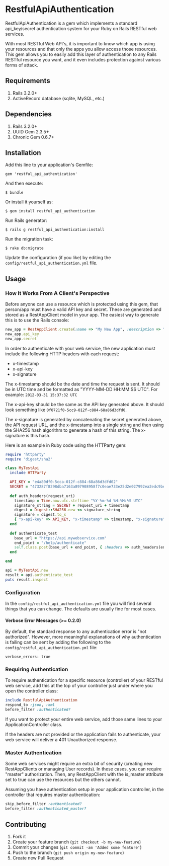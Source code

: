 # RestfulApiAuthentication

RestfulApiAuthentication is a gem which implements a standard api_key/secret authentication system for your Ruby on Rails RESTful web services.

With most RESTful Web API's, it is important to know which app is using your resources and that only the apps you allow access those resources. This gem allows you to easily add this layer of authentication to any Rails RESTful resource you want, and it even includes protection against various forms of attack.

## Requirements

1. Rails 3.2.0+
2. ActiveRecord database (sqlite, MySQL, etc.)

## Dependencies

1. Rails 3.2.0+
2. UUID Gem 2.3.5+
3. Chronic Gem 0.6.7+

## Installation

Add this line to your application's Gemfile:

    gem 'restful_api_authentication'

And then execute:

    $ bundle

Or install it yourself as:

    $ gem install restful_api_authentication

Run Rails generator:

    $ rails g restful_api_authentication:install

Run the migration task:

    $ rake db:migrate

Update the configuration (if you like) by editing the `config/restful_api_authentication.yml` file.

## Usage

### How It Works From A Client's Perspective

Before anyone can use a resource which is protected using this gem, that person/app must have a valid API key and secret. These are generated and stored as a RestAppClient model in your app. The easiest way to generate this is to use the Rails console:

```ruby
new_app = RestAppClient.create(:name => "My New App", :description => "This is my new application that will access my RESTful API.")
new_app.api_key
new_app.secret
```

In order to authenticate with your web service, the new application must include the following HTTP headers with each request:
* x-timestamp
* x-api-key
* x-signature

The x-timestamp should be the date and time the request is sent. It should be in UTC time and be formatted as "YYYY-MM-DD HH:MM:SS UTC". For example: `2012-03-31 15:37:32 UTC`

The x-api-key should be the same as the API key generated above. It should look something like `0f0721f0-5cc9-012f-c884-68a86d3dfd0`.

The x-signature is generated by concatenating the secret generated above, the API request URL, and the x-timestamp into a single string and then using the SHA256 hash algorithm to generate a hash of this string. The x-signature is this hash.

Here is an example in Ruby code using the HTTParty gem:

```ruby
require 'httparty'
require 'digest/sha2'

class MyTestApi
  include HTTParty

  API_KEY = "e4a80df0-5cca-012f-c884-68a86d3dfd02"
  SECRET = "473287f8298dba7163a897908958f7c0eae733e25d2e027992ea2edc9bed2fa8"
  
  def auth_headers(request_uri)
    timestamp = Time.now.utc.strftime "%Y-%m-%d %H:%M:%S UTC"
    signature_string = SECRET + request_uri + timestamp
    digest = Digest::SHA256.new << signature_string
    signature = digest.to_s
    { "x-api-key" => API_KEY, "x-timestamp" => timestamp, "x-signature" => signature }
  end
  
  def authenticate_test
    base_url = "https://api.mywebservice.com"
    end_point = "/help/authenticate"
    self.class.post(base_url + end_point, { :headers => auth_headers(end_point) })
  end

end

api = MyTestApi.new
result = api.authenticate_test
puts result.inspect
```

### Configuration

In the `config/restful_api_authentication.yml` file you will find several things that you can change. The defaults are usually fine for most cases.

#### Verbose Error Messages (>= 0.2.0)

By default, the standard response to any authentication error is "not authorized". However, more meaningful explanations of why authentication is failing can be sent by adding the following to the `config/restful_api_authentication.yml` file:

```
verbose_errors: true
```

### Requiring Authentication

To require authentication for a specific resource (controller) of your RESTful web service, add this at the top of your controller just under where you open the controller class:

```ruby
include RestfulApiAuthentication
respond_to :json, :xml
before_filter :authenticated?
```

If you want to protect your entire web service, add those same lines to your ApplicationController class.

If the headers are not provided or the application fails to authenticate, your web service will deliver a 401 Unauthorized response.

### Master Authentication

Some web services might require an extra bit of security (creating new RestAppClients or managing User records). In these cases, you can require "master" authorization. Then, any RestAppClient with the is_master attribute set to true can use the resources but the others cannot.

Assuming you have authentication setup in your application controller, in the controller that requires master authentication:

```ruby
skip_before_filter :authenticated?
before_filter :authenticated_master?
```

## Contributing

1. Fork it
2. Create your feature branch (`git checkout -b my-new-feature`)
3. Commit your changes (`git commit -am 'Added some feature'`)
4. Push to the branch (`git push origin my-new-feature`)
5. Create new Pull Request
